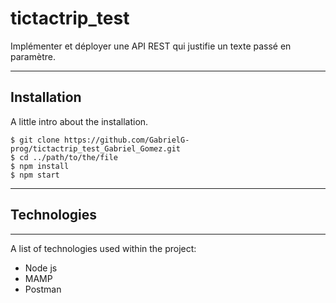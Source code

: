 # tictactrip_test
Implémenter et déployer une API REST qui justifie un texte passé en paramètre.
***
## Installation
A little intro about the installation.
```
$ git clone https://github.com/GabrielG-prog/tictactrip_test_Gabriel_Gomez.git
$ cd ../path/to/the/file
$ npm install
$ npm start
```
***
## Technologies
***
A list of technologies used within the project:
* Node js
* MAMP
* Postman



